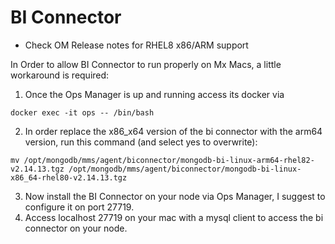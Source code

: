 # BI Connector

* Check OM Release notes for RHEL8 x86/ARM support

In Order to allow BI Connector to run properly on Mx Macs, a little workaround is required:

1. Once the Ops Manager is up and running access its docker via
```
docker exec -it ops -- /bin/bash
```
2. In order replace the x86_x64 version of the bi connector with the arm64 version, run this command (and select yes to overwrite):
```
mv /opt/mongodb/mms/agent/biconnector/mongodb-bi-linux-arm64-rhel82-v2.14.13.tgz /opt/mongodb/mms/agent/biconnector/mongodb-bi-linux-x86_64-rhel80-v2.14.13.tgz
```
3. Now install the BI Connector on your node via Ops Manager, I suggest to configure it on port 27719.
4. Access localhost 27719 on your mac with a mysql client to access the bi connector on your node.
